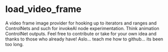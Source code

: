# load_video_frame
A video frame image provider for hooking up to iterators and ranges and ControlNets and such for invokeAI node experimentation. Think animation ControlNet outputs.
Feel free to contribute or take for your own idea and thanks to those who already have!
Aslo... teach me how to github... its been too long.

